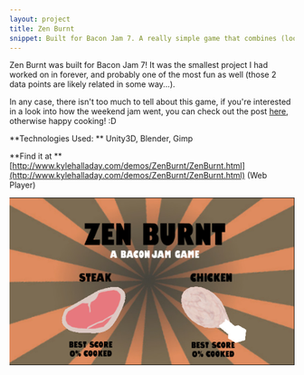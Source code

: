 ```yaml
---
layout: project
title: Zen Burnt
snippet: Built for Bacon Jam 7. A really simple game that combines (loosely) the mechanics of Zen Bound with grilled meats! [Web Player]
---
```


Zen Burnt was built for Bacon Jam 7! It was the smallest project I had worked on in forever, and probably one of the most fun as well (those 2 data points are likely related in some way...).

In any case, there isn't too much to tell about this game, if you're interested in a look into how the weekend jam went, you can check out the post [here](http://kylehalladay.com/all/blog/2014/03/24/Bacon-Jam-And-Vertex-Colours.html), otherwise happy cooking! :D

**Technologies Used: ** Unity3D, Blender, Gimp

**Find it at ** [http://www.kylehalladay.com/demos/ZenBurnt/ZenBurnt.html](http://www.kylehalladay.com/demos/ZenBurnt/ZenBurnt.html) (Web Player)

![Screenshot 1](/images/project_screens/ZenBurnt1.png)